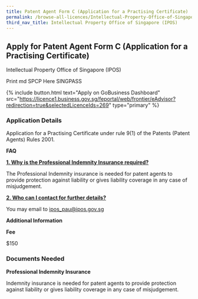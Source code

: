 ```yaml
---
title: Patent Agent Form C (Application for a Practising Certificate)
permalink: /browse-all-licences/Intellectual-Property-Office-of-Singapore-(IPOS)/Patent-Agent-Form-C-(Application-for-a-Practising-Certificate)
third_nav_title: Intellectual Property Office of Singapore (IPOS)
---
```


## Apply for Patent Agent Form C (Application for a Practising Certificate)

Intellectual Property Office of Singapore (IPOS)

Print md SPCP Here SINGPASS

{% include button.html text="Apply on GoBusiness Dashboard" src="https://licence1.business.gov.sg/feportal/web/frontier/eAdvisor?redirection=true&selectedLicenceIds=269" type="primary" %}

### Application Details

<p>Application for a Practising Certificate under rule 9(1) of the Patents (Patent Agents) Rules 2001.</p>
<p><strong>FAQ</strong></p>

<p><strong><u>1. Why is the Professional Indemnity Insurance required?</u></strong></p>
<p>The Professional Indemnity insurance is needed for patent agents to provide protection against liability or gives liability coverage in any case of misjudgement.</p>
<p><strong><u>2. Who can I contact for further details?</u></strong></p>
<p>You may email to <a href="mailto:ipos_pau@ipos.gov.sg">ipos_pau@ipos.gov.sg</a></p>

**Additional Information**

<p><strong>Fee</strong></p><p>$150</p>

### Documents Needed

<p><strong>Professional Indemnity Insurance</strong></p>
<p>Indemnity insurance is needed for patent agents to provide protection against liability or gives liability coverage in any case of misjudgement.</p>

